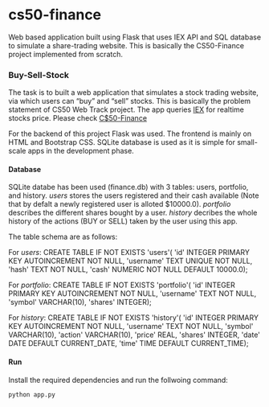 # cs50-finance
Web based application built using Flask that uses IEX API and SQL database to simulate a share-trading website. This is basically the CS50-Finance project implemented from scratch.

### Buy-Sell-Stock
The task is to built a web application that simulates a stock trading website, via which users can “buy” and “sell” stocks. This is basically the problem statement of CS50 Web Track project.
The app queries [IEX](https://iexcloud.io/) for realtime stocks price.
Please check [C$50-Finance](https://cs50.harvard.edu/x/2020/tracks/web/finance/)

For the backend of this project Flask was used. The frontend is mainly on HTML and Bootstrap CSS.
SQLite database is used as it is simple for small-scale apps in the development phase.

#### Database
SQLite databe has been used (finance.db) with 3 tables: users, portfolio, and history.
*users* stores the users registered and their cash available (Note that by defalt a newly registered user is alloted $10000.0).
*portfolio* describes the different shares bought by a user.
*history* decribes the whole history of the actions (BUY or SELL) taken by the user using this app.

The table schema are as follows:

For *users*:
CREATE TABLE IF NOT EXISTS 'users'(
'id' INTEGER PRIMARY KEY AUTOINCREMENT NOT NULL,
'username' TEXT UNIQUE NOT NULL,
'hash' TEXT NOT NULL,
'cash' NUMERIC NOT NULL DEFAULT 10000.0);

For *portfolio*:
CREATE TABLE IF NOT EXISTS 'portfolio'(
'id' INTEGER PRIMARY KEY AUTOINCREMENT NOT NULL,
'username' TEXT NOT NULL,
'symbol' VARCHAR(10),
'shares' INTEGER);

For *history*:
CREATE TABLE IF NOT EXISTS 'history'(
'id' INTEGER PRIMARY KEY AUTOINCREMENT NOT NULL,
'username' TEXT NOT NULL,
'symbol' VARCHAR(10),
'action' VARCHAR(10),
'price' REAL,
'shares' INTEGER,
'date' DATE DEFAULT CURRENT_DATE,
'time' TIME DEFAULT CURRENT_TIME);

#### Run
Install the required dependencies and run the follwoing command:
```
python app.py
```
